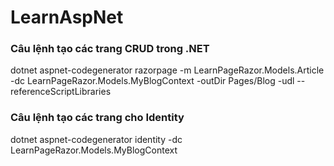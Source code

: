 # LearnAspNet
<h3>Câu lệnh tạo các trang CRUD trong .NET</h3>
dotnet aspnet-codegenerator razorpage -m LearnPageRazor.Models.Article -dc LearnPageRazor.Models.MyBlogContext -outDir Pages/Blog -udl --referenceScriptLibraries

<h3>Câu lệnh tạo các trang cho Identity</h3>
dotnet aspnet-codegenerator identity -dc LearnPageRazor.Models.MyBlogContext